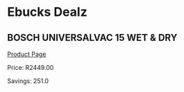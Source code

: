 
# Ebucks Dealz
## BOSCH UNIVERSALVAC 15 WET & DRY
[Product Page](https://www.ebucks.com/web/shop/productSelected.do?prodId=1173020170&catId=998409624)

Price: R2449.00

Savings: 251.0


	